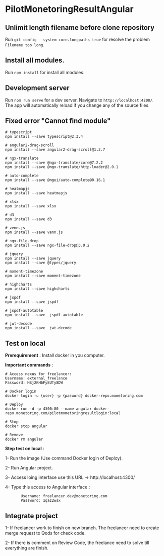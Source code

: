 # PilotMonetoringResultAngular

## Unlimit length filename before clone repository
Run `git config --system core.longpaths true` for resolve the problem `Filename too long`.

## Install all modules.
Run `npm install` for install all modules.

## Development server
Run `npm run serve` for a dev server. Navigate to `http://localhost:4200/`. The app will automatically reload if you change any of the source files.

## Fixed error "Cannot find module"
```
# typescript
npm install --save typescript@2.3.4

# angular2-drag-scroll
npm install --save angular2-drag-scroll@1.3.7

# ngx-translate
npm install --save @ngx-translate/core@7.2.2
npm install --save @ngx-translate/http-loader@2.0.1

# auto-complete
npm install --save @ngui/auto-complete@0.16.1

# heatmapjs
npm install --save heatmapjs

# xlsx
npm install --save xlsx

# d3
npm install --save d3

# venn.js
npm install --save venn.js

# ngx-file-drop
npm install --save ngx-file-drop@3.0.2

# jquery
npm install --save jquery
npm install --save @types/jquery

# moment-timezone
npm install --save moment-timezone

# highcharts
npm install --save highcharts

# jspdf
npm install --save jspdf

# jspdf-autotable
npm install --save  jspdf-autotable

# jwt-decode
npm install --save  jwt-decode
```

## Test on local
**Prerequirement** : Install docker in you computer.

**Important commands** :
```
# Access nexus for freelancer:
Username: external_freelance
Password: HSj2KH6PyEUTy8DW

# Docker login
docker login -u {user} -p {pasword} docker-repo.monetoring.com

# Deploy
docker run -d -p 4300:80 --name angular docker-repo.monetoring.com/pilotmonetoringresultlogin:local

# Stop
docker stop angular

# Remove
docker rm angular

```
**Step test on local** :

1- Run the image (Use command Docker login of Deploy).

2- Run Angular project.

3- Access loing interface use this URL -> http://localhost:4300/

4- Type this access to Angular interface :
```
       Username: freelancer.dev@monetoring.com
       Password: 1qaz2wsx
```

## Integrate project

1- If freelancer work to finish on new branch. The freelancer need to create merge request to Qods for check code.

2- If there is comment on Review Code, the freelance need to solve till everything are finish.
